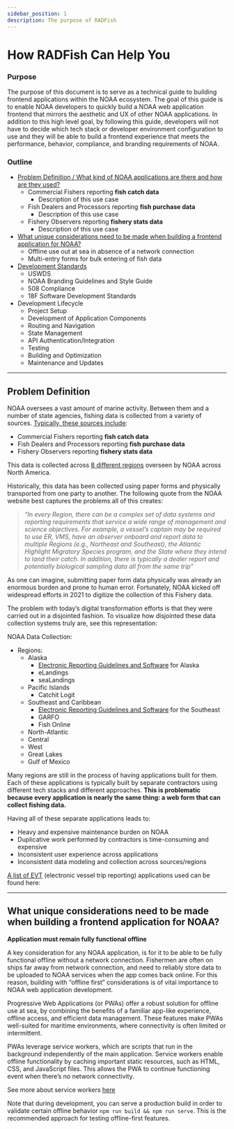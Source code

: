 ```yaml
---
sidebar_position: 1
description: The purpose of RADFish
---
```


# How RADFish Can Help You

### **Purpose**

The purpose of this document is to serve as a technical guide to building frontend applications within the NOAA ecosystem. The goal of this guide is to enable NOAA developers to quickly build a NOAA web application frontend that mirrors the aesthetic and UX of other NOAA applications. In addition to this high level goal, by following this guide, developers will not have to decide which tech stack or developer environment configuration to use and they will be able to build a frontend experience that meets the performance, behavior, compliance, and branding requirements of NOAA.

### Outline

- [Problem Definition / What kind of NOAA applications are there and how are they used?](#problem-definition)
  - Commercial Fishers reporting **fish catch data**
    - Description of this use case
  - Fish Dealers and Processors reporting **fish purchase data**
    - Description of this use case
  - Fishery Observers reporting **fishery stats data**
    - Description of this use case
- [What unique considerations need to be made when building a frontend application for NOAA?](#what-unique-considerations-need-to-be-made-when-building-a-frontend-application-for-noaa)
  - Offline use out at sea in absence of a network connection
  - Multi-entry forms for bulk entering of fish data
- [Development Standards](/docs/developer-documentation/building-your-application/development-standards)
  - USWDS
  - NOAA Branding Guidelines and Style Guide
  - 508 Compliance
  - 18F Software Development Standards
- Development Lifecycle
  - Project Setup
  - Development of Application Components
  - Routing and Navigation
  - State Management
  - API Authentication/Integration
  - Testing
  - Building and Optimization
  - Maintenance and Updates

---

## **Problem Definition**

NOAA oversees a vast amount of marine activity. Between them and a number of state agencies, fishing data is collected from a variety of sources. [Typically, these sources include](https://www.fisheries.noaa.gov/national/fisheries-observers/electronic-reporting):

- Commercial Fishers reporting **fish catch data**
- Fish Dealers and Processors reporting **fish purchase data**
- Fishery Observers reporting **fishery stats data**

This data is collected across [8 different regions](https://www.noaa.gov/regions/regional-collaboration-regions) overseen by NOAA across North America.

Historically, this data has been collected using paper forms and physically transported from one party to another. The following quote from the NOAA website best captures the problems all of this creates:

> _“In every Region, there can be a complex set of data systems and reporting requirements that service a wide range of management and science objectives. For example, a vessel’s captain may be required to use ER, VMS, have an observer onboard and report data to multiple Regions (e.g., Northeast and Southeast), the Atlantic Highlight Migratory Species program, and the State where they intend to land their catch. In addition, there is typically a dealer report and potentially biological sampling data all from the same trip”_

As one can imagine, submitting paper form data physically was already an enormous burden and prone to human error. Fortunately, NOAA kicked off widespread efforts in 2021 to digitize the collection of this Fishery data.

The problem with today’s digital transformation efforts is that they were carried out in a disjointed fashion. To visualize how disjointed these data collection systems truly are, see this representation:

NOAA Data Collection:

- Regions:
  - Alaska
    - [Electronic Reporting Guidelines and Software](https://www.fisheries.noaa.gov/alaska/resources-fishing/electronic-reporting-alaska-fisheries) for Alaska
    - eLandings
    - seaLandings
  - Pacific Islands
    - Catchit Logit
  - Southeast and Caribbean
    - [Electronic Reporting Guidelines and Software](https://www.fisheries.noaa.gov/southeast/recreational-fishing/southeast-electronic-reporting-technologies) for the Southeast
    - GARFO
    - Fish Online
  - North-Atlantic
  - Central
  - West
  - Great Lakes
  - Gulf of Mexico

Many regions are still in the process of having applications built for them. Each of these applications is typically built by separate contractors using different tech stacks and different approaches. **This is problematic because every application is nearly the same thing: a web form that can collect fishing data.**

Having all of these separate applications leads to:

- Heavy and expensive maintenance burden on NOAA
- Duplicative work performed by contractors is time-consuming and expensive
- Inconsistent user experience across applications
- Inconsistent data modeling and collection across sources/regions

[A list of EVT](https://www.fisheries.noaa.gov/new-england-mid-atlantic/resources-fishing/electronic-vessel-trip-reporting-software-options) (electronic vessel trip reporting) applications used can be found here:

---

## What unique considerations need to be made when building a frontend application for NOAA?

**Application must remain fully functional offline**

A key consideration for any NOAA application, is for it to be able to be fully functional offline without a network connection. Fishermen are often on ships far away from network connection, and need to reliably store data to be uploaded to NOAA services when the app comes back online. For this reason, building with “offline first” considerations is of vital importance to NOAA web application development.

Progressive Web Applications (or PWAs) offer a robust solution for offline use at sea, by combining the benefits of a familiar app-like experience, offline access, and efficient data management. These features make PWAs well-suited for maritime environments, where connectivity is often limited or intermittent.

PWAs leverage service workers, which are scripts that run in the background independently of the main application. Service workers enable offline functionality by caching important static resources, such as HTML, CSS, and JavaScript files. This allows the PWA to continue functioning event when there’s no network connectivity.

See more about service workers [here](https://developer.mozilla.org/en-US/docs/Web/API/Service_Worker_API)

Note that during development, you can serve a production build in order to validate certain offline behavior `npm run build && npm run serve`. This is the recommended approach for testing offline-first features.
